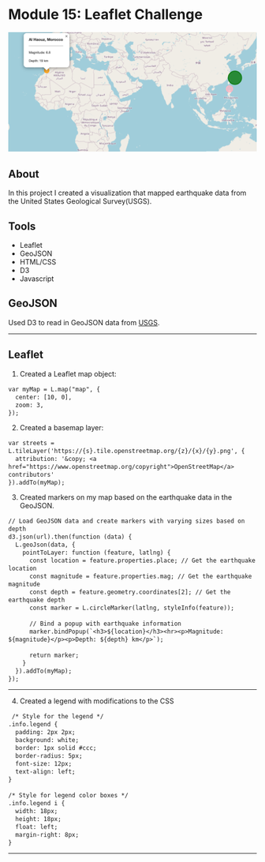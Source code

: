 # Module 15: Leaflet Challenge

<img src = "images/EarthquakesMonth.png">

## About
In this project I created a visualization that mapped earthquake data from the United States Geological Survey(USGS).

## Tools
- Leaflet
- GeoJSON
- HTML/CSS
- D3
- Javascript

## GeoJSON
Used D3 to read in GeoJSON data from [USGS]("https://earthquake.usgs.gov/earthquakes/feed/v1.0/summary/significant_month.geojson").

--------------------------------------------------- 
## **Leaflet**
1. Created a Leaflet map object:
``````
var myMap = L.map("map", {
  center: [10, 0],
  zoom: 3,
}); 
``````
2. Created a basemap layer:
``````
var streets = L.tileLayer('https://{s}.tile.openstreetmap.org/{z}/{x}/{y}.png', {
  attribution: '&copy; <a href="https://www.openstreetmap.org/copyright">OpenStreetMap</a> contributors'
}).addTo(myMap);
``````
3. Created markers on my map based on the earthquake data in the GeoJSON.
``````
// Load GeoJSON data and create markers with varying sizes based on depth
d3.json(url).then(function (data) {
  L.geoJson(data, {
    pointToLayer: function (feature, latlng) {
      const location = feature.properties.place; // Get the earthquake location
      const magnitude = feature.properties.mag; // Get the earthquake magnitude
      const depth = feature.geometry.coordinates[2]; // Get the earthquake depth
      const marker = L.circleMarker(latlng, styleInfo(feature));
     
      // Bind a popup with earthquake information
      marker.bindPopup(`<h3>${location}</h3><hr><p>Magnitude: ${magnitude}</p><p>Depth: ${depth} km</p>`);

      return marker;
    }
  }).addTo(myMap);
});
``````
--------------------------------------------------- 
4. Created a legend with modifications to the CSS
``````
 /* Style for the legend */
.info.legend {
  padding: 2px 2px;
  background: white;
  border: 1px solid #ccc;
  border-radius: 5px;
  font-size: 12px;
  text-align: left;
}

/* Style for legend color boxes */
.info.legend i {
  width: 18px;
  height: 18px;
  float: left;
  margin-right: 8px;
}
``````


--------------------------------------------------- 




